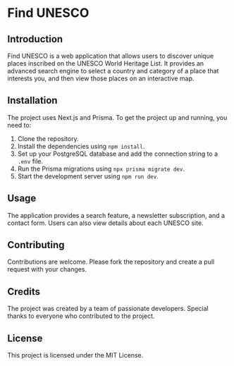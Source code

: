 # Find UNESCO

## Introduction

Find UNESCO is a web application that allows users to discover unique places inscribed on the UNESCO World Heritage List. It provides an advanced search engine to select a country and category of a place that interests you, and then view those places on an interactive map.

## Installation

The project uses Next.js and Prisma. To get the project up and running, you need to:

1. Clone the repository.
2. Install the dependencies using `npm install`.
3. Set up your PostgreSQL database and add the connection string to a `.env` file.
4. Run the Prisma migrations using `npx prisma migrate dev`.
5. Start the development server using `npm run dev`.

## Usage

The application provides a search feature, a newsletter subscription, and a contact form. Users can also view details about each UNESCO site.

## Contributing

Contributions are welcome. Please fork the repository and create a pull request with your changes.

## Credits

The project was created by a team of passionate developers. Special thanks to everyone who contributed to the project.

## License

This project is licensed under the MIT License.
